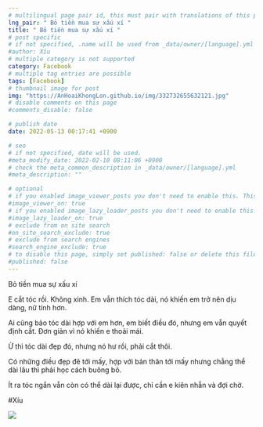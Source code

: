```yaml
---
# multilingual page pair id, this must pair with translations of this page. (This name must be unique)
lng_pair: " Bỏ tiền mua sự xấu xí "
title: " Bỏ tiền mua sự xấu xí "
# post specific
# if not specified, .name will be used from _data/owner/[language].yml
#author: Xíu
# multiple category is not supported
category: Facebook
# multiple tag entries are possible
tags: [Facebook]
# thumbnail image for post
img: "https://AnHoaiKhongLon.github.io/img/332732655632121.jpg"
# disable comments on this page
#comments_disable: false

# publish date
date: 2022-05-13 00:17:41 +0900

# seo
# if not specified, date will be used.
#meta_modify_date: 2022-02-10 08:11:06 +0900
# check the meta_common_description in _data/owner/[language].yml
#meta_description: ""

# optional
# if you enabled image_viewer_posts you don't need to enable this. This is only if image_viewer_posts = false
#image_viewer_on: true
# if you enabled image_lazy_loader_posts you don't need to enable this. This is only if image_lazy_loader_posts = false
#image_lazy_loader_on: true
# exclude from on site search
#on_site_search_exclude: true
# exclude from search engines
#search_engine_exclude: true
# to disable this page, simply set published: false or delete this file
#published: false
---
```


<!-- outline-start -->

Bỏ tiền mua sự xấu xí

E cắt tóc rồi. Không xinh. Em vẫn thích tóc dài, nó khiến em trở nên dịu dàng, nữ tính hơn.

Ai cũng bảo tóc dài hợp với em hơn, em biết điều đó, nhưng em vẫn quyết định cắt. Đơn giản vì nó khiến e thoải mái.

Ừ thì tóc dài đẹp đó, nhưng nó hư rồi, phải cắt thôi.

Có những điều đẹp đẽ tới mấy, hợp với bản thân tới mấy nhưng chẳng thể dài lâu thì phải học cách buông bỏ.

Ít ra tóc ngắn vẫn còn có thể dài lại được, chỉ cần e kiên nhẫn và đợi chờ.

#Xíu

<!-- outline-end -->

<img src= "https://AnHoaiKhongLon.github.io/img/332732655632121.jpg">